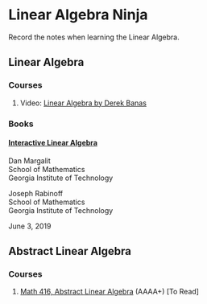 # Linear Algebra Ninja
Record the notes when learning the Linear Algebra.

## Linear Algebra

### Courses
1. Video: [Linear Algebra by Derek Banas](https://www.youtube.com/playlist?list=PLGLfVvz_LVvQNOt6xlugFm3LmTYo5g_7i)

### Books

#### [Interactive Linear Algebra](https://textbooks.math.gatech.edu/ila/index.html)
Dan Margalit <br>
School of Mathematics <br>
Georgia Institute of Technology <br>

Joseph Rabinoff <br>
School of Mathematics <br>
Georgia Institute of Technology <br>

June 3, 2019



## Abstract Linear Algebra

### Courses
1. [Math 416, Abstract Linear Algebra](https://nmd.web.illinois.edu/classes/2018/416/index.html) (AAAA+) [To Read]
